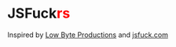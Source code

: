 # JSFuck<span style="color:red">rs</span>

Inspired by [Low Byte Productions](https://github.com/lowbyteproductions/JavaScript-Is-Weird/blob/master/index.js) and [jsfuck.com](https://github.com/aemkei/jsfuck)
